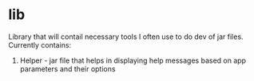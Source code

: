 # lib
Library that will contail necessary tools I often use to do dev of jar files. 
Currently contains: 
1. Helper - jar file that helps in displaying help messages based on app parameters and their options 
